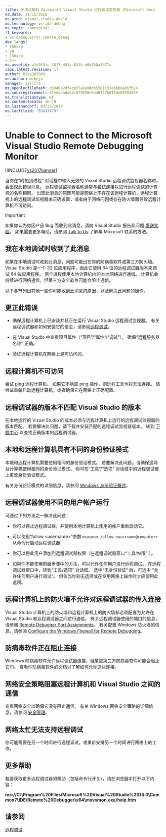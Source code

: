 ```yaml
---
title: 无法连接到 Microsoft Visual Studio 远程调试监视器 |Microsoft Docs
ms.date: 11/15/2016
ms.prod: visual-studio-dev14
ms.technology: vs-ide-debug
ms.topic: conceptual
f1_keywords:
- vs.debug.error.remote_debug
dev_langs:
- FSharp
- VB
- CSharp
- C++
ms.assetid: a1d959fc-3817-491c-831b-e6b768a3877a
caps.latest.revision: 17
author: MikeJo5000
ms.author: mikejo
manager: jillfra
ms.openlocfilehash: db946e2dfac035a8e0ddb5581c37e36b0406fb24
ms.sourcegitcommit: 47eeeeadd84c879636e9d48747b615de69384356
ms.translationtype: HT
ms.contentlocale: zh-CN
ms.lasthandoff: 04/23/2019
ms.locfileid: "63437779"
---
```

# <a name="unable-to-connect-to-the-microsoft-visual-studio-remote-debugging-monitor"></a>Unable to Connect to the Microsoft Visual Studio Remote Debugging Monitor
[!INCLUDE[vs2017banner](../includes/vs2017banner.md)]

当你在“附加到进程”  对话框中输入无效的 Visual Studio 远程调试监视器名称时，会出现此错误消息。 远程调试监视器名称通常与尝试连接以进行远程调试的计算机的名称相同。 出现此消息的原因可能是网络上不存在该远程计算机，远程计算机上的远程调试监视器未正确设置，或者由于网络问题或存在防火墙而导致远程计算机不可访问。  
  
> [!IMPORTANT]
> 如果你认为你因产品 Bug 而收到此消息，请向 Visual Studio 报告此问题 [发送笑脸](http://msdn.microsoft.com/library/5cc9b67a-54d0-41b0-aa8f-80dff4475a6b)。 如果需要更多帮助，请参阅 [Talk to Us](../ide/talk-to-us.md) 了解与 Microsoft 联系的方法。  
  
## <a name="i-got-this-message-while-i-was-debugging-locally"></a>我在本地调试时收到了此消息  
 如果在本地调试时收到此消息，问题可能出在你的防病毒软件或第三方防火墙。 Visual Studio 是一个 32 位应用程序，因此它使用 64 位的远程调试器版本来调试 64 位应用程序。 两个进程使用本地计算机内的本地网络进行通信。 计算机会持续进行网络通信，但第三方安全软件可能会阻止通信。  
  
 以下各节列出其他一些你可能收到此消息的原因，以及解决此问题的操作。  
  
## <a name="to-correct-this-error"></a>更正此错误  
  
- 确保远程计算机上已安装并且正在运行 Visual Studio 远程调试监视器。 有关远程调试器和如何安装它的信息，请参阅[远程调试](../debugger/remote-debugging.md)。  
  
- 在 Visual Studio 中查看项目属性（“项目”/“属性”/“调试”）。 确保“远程服务器名称”  正确。  
  
- 验证远程计算机在网络上是可访问的。  
  
## <a name="the-remote-machine-is-not-reachable"></a>远程计算机不可访问  
 尝试 [ping](https://technet.microsoft.com/library/ee624059\(v=ws.10\).aspx) 远程计算机。 如果它不响应 ping 操作，则远程工具也将无法连接。 请尝试重新启动远程计算机，或者确保它在网络上正确配置。  
  
## <a name="the-version-of-the-remote-debugger-doesnt-match-the-version-of-visual-studio"></a>远程调试器的版本不匹配 Visual Studio 的版本  
 在本地运行的 Visual Studio 的版本必须与远程计算机上运行的远程调试监视器的版本匹配。 若要解决此问题，请下载并安装匹配的远程调试监视器版本。 转到 [下载中心](http://www.microsoft.com/download) 以查找正确版本的远程调试器。  
  
## <a name="the-local-and-remote-machines-have-different-authentication-modes"></a>本地和远程计算机具有不同的身份验证模式  
 本地和远程计算机需要使用相同的身份验证模式。 若要解决此问题，请确保这两台计算机使用相同的身份验证模式。 你可在“工具”/“选项”  对话框中的远程调试器上更改身份验证模式。  
  
 有关身份验证模式的详细信息，请参阅 [Windows 身份验证概述](https://technet.microsoft.com/library/hh831472.aspx)。  
  
## <a name="the-remote-debugger-is-running-under-a-different-user-account"></a>远程调试器使用不同的用户帐户运行  
 可通过下列方法之一解决此问题：  
  
- 你可以停止远程调试器，并使用本地计算机上使用的帐户重新启动它。  
  
- 可以使用“/allow \<username>”参数 `msvsmon /allow <username@computer>` 从命令行启动远程调试器  
  
- 你可以将此用户添加到远程调试器权限（在远程调试器窗口“工具/权限” ）。  
  
- 如果你不能使用前面步骤中的方法，可以允许任何用户进行远程调试。 在远程调试器窗口中，转到“工具/选项”  对话框。 选中“无身份验证”   后，可选中 “允许任何用户进行调试”。 但仅当你别无选择或在专用网络上操作时才应使用此选项。  
  
## <a name="the-firewall-on-the-remote-machine-doesnt-allow-incoming-connections-to-the-remote-debugger"></a>远程计算机上的防火墙不允许对远程调试器的传入连接  
 Visual Studio 计算机上的防火墙和远程计算机上的防火墙都必须配置为允许在 Visual Studio 和远程调试器之间进行通信。 有关远程调试器使用的端口的信息，请参阅 [Remote Debugger Port Assignments](../debugger/remote-debugger-port-assignments.md)。 有关配置 Windows 防火墙的信息，请参阅 [Configure the Windows Firewall for Remote Debugging](../debugger/configure-the-windows-firewall-for-remote-debugging.md)。  
  
## <a name="anti-virus-software-is-blocking-the-connections"></a>防病毒软件正在阻止连接  
 Windows 防病毒软件允许远程调试器连接，但某些第三方防病毒软件可能会阻止它们。 查看你防病毒软件的文档以了解如何允许这些连接。  
  
## <a name="network-security-policy-is-blocking-communication-between-the-remote-machine-and-visual-studio"></a>网络安全策略阻塞远程计算机和 Visual Studio 之间的通信  
 查看网络安全以确保它没有阻止通信。 有关 Windows 网络安全策略的详细信息，请参阅 [安全管理](https://msdn.microsoft.com/library/windows/desktop/ms721855\(v=vs.85\).aspx)。  
  
## <a name="the-network-is-too-busy-to-support-remote-debugging"></a>网络太忙无法支持远程调试  
 你可能需要在另一个时间进行远程调试，或重新安排另一个时间进行网络上的工作。  
  
## <a name="more-help"></a>更多帮助  
 若要获取更多远程调试器的帮助（包括命令行开关），请在浏览器中打开以下内容：  
  
 **res://C:\Program%20Files\Microsoft%20Visual%20Studio%2014.0\Common7\IDE\Remote%20Debugger\x64\msvsmon.exe/help.htm**  
  
## <a name="see-also"></a>请参阅  
 [远程调试](../debugger/remote-debugging.md)
